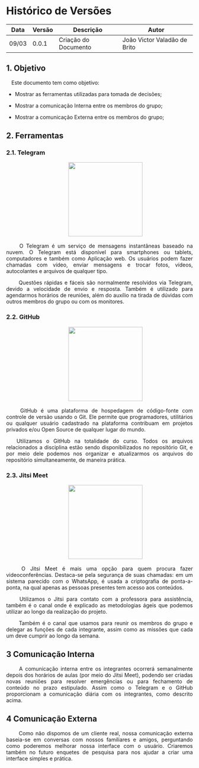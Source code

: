 # Histórico de Versões

Data|Versão|Descrição|Autor
-|-|-|-
09/03|0.0.1|Criação do Documento| João Victor Valadão de Brito|

## 1. <a name="1_1">Objetivo</a>

 <p align = "justify"> &emsp;Este documento tem como objetivo:</p>

- Mostrar as ferramentas utilizadas para tomada de decisões;

- Mostrar a comunicação Interna entre os membros do grupo;

- Mostrar a comunicação Externa entre os membros do grupo;



## 2. <a name="1_1">Ferramentas</a>

### 2.1. <a name="1_1">Telegram</a>

<p align = "center"> &emsp;&emsp; <img src="https://logospng.org/download/telegram/logo-telegram-4096.png" width="200" height="200"/> </p>

<p align = "justify"> &emsp;&emsp; O Telegram é um serviço de mensagens instantâneas baseado na nuvem. O Telegram está disponível para smartphones ou tablets, computadores e também como Aplicação web. Os usuários podem fazer chamadas com vídeo, enviar mensagens e trocar fotos, vídeos, autocolantes e arquivos de qualquer tipo.
<p align = "justify"> &emsp;&emsp; Questões rápidas e fáceis são normalmente resolvidos via Telegram, devido a velocidade de envio e resposta. Também é utilizado para agendarmos horários de reuniões, além do auxílio na tirada de dúvidas com outros membros do grupo ou com os monitores.</p>


### 2.2. <a name="1_1">GitHub</a>

<p align = "center"> &emsp;&emsp; <img src="https://cdn4.iconfinder.com/data/icons/iconsimple-logotypes/512/github-512.png" width="200" height="200"/> </p> 

<p align = "justify"> &emsp;&emsp; GitHub é uma plataforma de hospedagem de código-fonte com controle de versão usando o Git. Ele permite que programadores, utilitários ou qualquer usuário cadastrado na plataforma contribuam em projetos privados e/ou Open Source de qualquer lugar do mundo.

<p align = "justify"> &emsp;&emsp;Utilizamos o GitHub na totalidade do curso. Todos os arquivos relacionados a disciplina estão sendo disponibilizados no repositório Git, e por meio dele podemos nos organizar e atualizarmos os arquivos do repositório simultaneamente, de maneira prática.</p> 


### 2.3. <a name="1_1">Jitsi Meet</a>

<p align = "center"> &emsp;&emsp; <img src="https://www.compararsoftware.com/media/1503" width="200" height="200"/> </p>  

<p align = "justify"> &emsp;&emsp; O Jitsi Meet  é mais uma opção para quem procura fazer videoconferências. Destaca-se pela segurança de suas chamadas: em um sistema parecido com o WhatsApp, é usada a criptografia de ponta-a-ponta, na qual apenas as pessoas presentes tem acesso aos conteúdos.

<p align = "justify"> &emsp;&emsp; Utilizamos o Jitsi para contato com a professora para assistência, também é o canal onde é explicado as metodologias ágeis que podemos utilizar ao longo da realização do projeto.

<p align = "justify"> &emsp;&emsp; Também é o canal que usamos para reunir os membros do grupo e delegar as funções de cada integrante, assim como as missões que cada um deve cumprir ao longo da semana.</p>



## 3 <a name="1_1">Comunicação Interna</a>


<p align = "justify"> &emsp;&emsp; A comunicação interna entre os integrantes ocorrerá semanalmente depois dos horários de aulas (por meio do Jitsi Meet), podendo ser criadas novas reuniões para resolver emergências ou para fechamento de conteúdo no prazo estipulado. Assim como o Telegram e o GitHub proporcionam a comunicação diária com os integrantes, como descrito acima.</p>

## 4 <a name="1_1">Comunicação Externa</a>

<p align = "justify"> &emsp;&emsp; Como não dispomos de um cliente real, nossa comunicação externa baseia-se em conversas com nossos familiares e amigos, perguntando como poderemos melhorar nossa interface com o usuário. Criaremos também no futuro enquetes de pesquisa para nos ajudar a criar uma interface simples e prática.</p>
